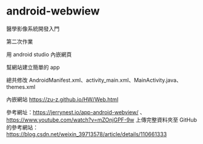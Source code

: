 # android-webwiew
醫學影像系統開發入門

第二次作業

用 android studio 內嵌網頁

幫網站建立簡單的 app

總共修改 AndroidManifest.xml、activity_main.xml、MainActivity.java、themes.xml

內嵌網站 https://zu-z.github.io/HW/Web.html

參考網址：https://jerrynest.io/app-android-webview/ 、 https://www.youtube.com/watch?v=mZOnjGPF-9w
上傳完整資料夾至 GitHub 的參考網站：https://blog.csdn.net/weixin_39713578/article/details/110661333
